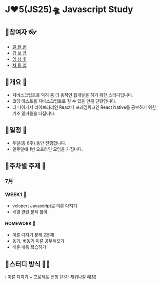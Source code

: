 # J❤5(JS25)🛸 Javascript Study
## 📌참여자 👓
- <a href="https://github.com/hyunbingil">길 현 빈</a>
- <a href="https://github.com/nsbg">김 보 금</a>
- <a href="https://github.com/tbnsok40">임 성 후</a>
- <a href="https://github.com/dongyeopca">차 동 엽</a>
## 📌개요 🛬
- 자바스크립트를 익혀 좀 더 동적인 웹개발을 하기 위한 스터디입니다.
- 코딩 테스트를 자바스크립트로 칠 수 있을 만큼 단련합니다.
- 더 나아가서 라이브러리인 React나 프레임워크인 React Native를 공부하기 위한 기초 밑거름을 다집니다.
## 📌일정 📆
- 두달(총 8주) 동안 진행합니다.
- 일주일에 1번 오프라인 모임을 가집니다.

## 📌주차별 주제 🎢
### 7月
### WEEK1 📁
- velopert Javascript로 이론 다지기
- 배열 관련 문제 풀이
#### HOMEWORK 📃
- 이론 다지기 문제 2문제
- 동기, 비동기 이론 공부해오기
- 배운 내용 복습하기
## 📌스터디 방식 👩‍💻
: 이론 다지기 + 프로젝트 진행 (차차 채워나갈 예정)

